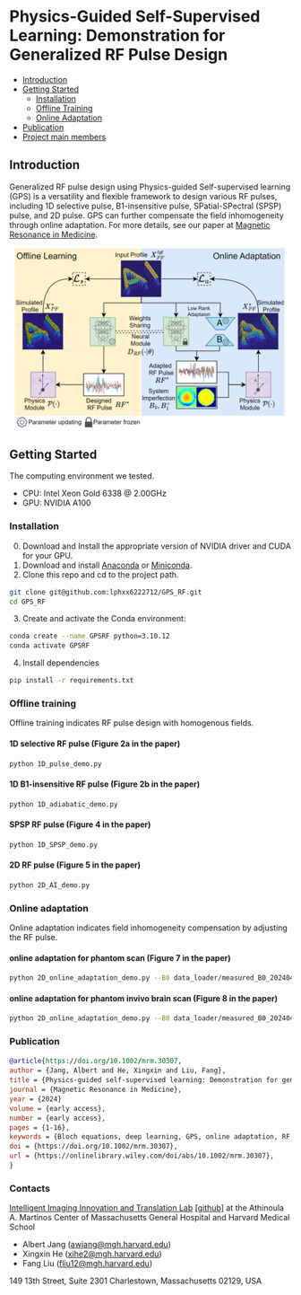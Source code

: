 # Physics-Guided Self-Supervised Learning: Demonstration for Generalized RF Pulse Design

- [Introduction](#introduction)
- [Getting Started](#getting-started)
  * [Installation](#Installation)
  * [Offline Training](#offline-training)
  * [Online Adaptation](#online-adaptaion)
- [Publication](#publication)
- [Project main members](#project-main-members-)
<!-- - [Star History](#star-history)-->

## Introduction
Generalized RF pulse design using Physics-guided Self-supervised learning (GPS) is a versatility and flexible framework to design various RF pulses, including 1D selective pulse, B1-insensitive pulse, SPatial-SPectral (SPSP) pulse, and 2D pulse. GPS can further compensate the field inhomogeneity through online adaptation.
For more details, see our paper at [Magnetic Resonance in Medicine](https://onlinelibrary.wiley.com/doi/full/10.1002/mrm.30307).

![figure1.svg](resources%2Ffigure1.svg)


## Getting Started
The computing environment we tested.
- CPU: Intel Xeon Gold 6338 @ 2.00GHz
- GPU: NVIDIA A100

### Installation
0. Download and Install the appropriate version of NVIDIA driver and CUDA for your GPU.
1. Download and install [Anaconda](https://www.anaconda.com/download) or [Miniconda](https://docs.anaconda.com/miniconda/).
2. Clone this repo and cd to the project path.
```bash
git clone git@github.com:lphxx6222712/GPS_RF.git
cd GPS_RF
```
3. Create and activate the Conda environment:
```bash
conda create --name GPSRF python=3.10.12
conda activate GPSRF
```
4. Install dependencies
```bash
pip install -r requirements.txt
```

### Offline training
Offline training indicates RF pulse design with homogenous fields.

#### 1D selective RF pulse (Figure 2a in the paper)
```bash
python 1D_pulse_demo.py
```

#### 1D B1-insensitive RF pulse (Figure 2b in the paper)
```bash
python 1D_adiabatic_demo.py
```

#### SPSP RF pulse (Figure 4 in the paper)
```bash
python 1D_SPSP_demo.py
```

#### 2D RF pulse (Figure 5 in the paper)
```bash
python 2D_AI_demo.py
```

### Online adaptation
Online adaptation indicates field inhomogeneity compensation by adjusting the RF pulse.
#### online adaptation for phantom scan (Figure 7 in the paper)
```bash
python 2D_online_adaptation_demo.py --B0 data_loader/measured_B0_20240407_3_phantom.mat --B1 data_loader/measured_B1_20240407_phantom.mat
```

#### online adaptation for phantom invivo brain scan (Figure 8 in the paper)
```bash
python 2D_online_adaptation_demo.py --B0 data_loader/measured_B0_20240415_2_brain.mat --B1 data_loader/measured_B1_20240415_brain.mat
```

### Publication
```bibtex
@article{https://doi.org/10.1002/mrm.30307,
author = {Jang, Albert and He, Xingxin and Liu, Fang},
title = {Physics-guided self-supervised learning: Demonstration for generalized RF pulse design},
journal = {Magnetic Resonance in Medicine},
year = {2024}
volume = {early access},
number = {early access},
pages = {1-16},
keywords = {Bloch equations, deep learning, GPS, online adaptation, RF pulse, self-supervised learning},
doi = {https://doi.org/10.1002/mrm.30307},
url = {https://onlinelibrary.wiley.com/doi/abs/10.1002/mrm.30307},
}
```

### Contacts
[Intelligent Imaging Innovation and Translation Lab](https://liulab.mgh.harvard.edu/) [[github]](https://github.com/I3Tlab) at the Athinoula A. Martinos Center of Massachusetts General Hospital and Harvard Medical School
* Albert Jang (awjang@mgh.harvard.edu)
* Xingxin He (xihe2@mgh.harvard.edu)
* Fang Liu (fliu12@mgh.harvard.edu)

149 13th Street, Suite 2301
Charlestown, Massachusetts 02129, USA
